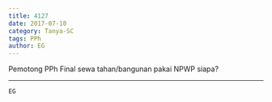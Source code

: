 ```yaml
---
title: 4127
date: 2017-07-10
category: Tanya-SC
tags: PPh
author: EG
---
```


Pemotong PPh Final sewa tahan/bangunan pakai NPWP siapa?

---



`EG`

